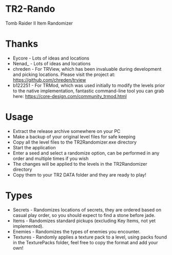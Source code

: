 # TR2-Rando
Tomb Raider II Item Randomizer

# Thanks
* Eycore - Lots of ideas and locations
* Nenad_ - Lots of ideas and locations
* chreden - For TRView, which has been invaluable during development and picking locations. Please visit the project at: https://github.com/chreden/trview
* b122251 - For TRMod, which was used initially to modify the levels prior to the native implementation, fantastic command-line tool you can grab here: https://core-design.com/community_trmod.html

# Usage
* Extract the release archive somewhere on your PC
* Make a backup of your original level files for safe keeping
* Copy all the level files to the TR2Randomizer.exe directory
* Start the application
* Enter a seed and select a randomize option, can be performed in any order and multiple times if you wish
* The changes will be applied to the levels in the TR2Randomizer directory
* Copy them to your TR2 DATA folder and they are ready to play!

# Types
* Secrets - Randomizes locations of secrets, they are ordered based on casual play order, so you should expect to find a stone before jade.
* Items - Randomizes standard pickups (excluding Key Items, not yet implemented).
* Enemies - Randomizes the types of enemies you encounter.
* Textures - Randomly applies a texture pack to a level, using packs found in the TexturePacks folder, feel free to copy the format and add your own!
